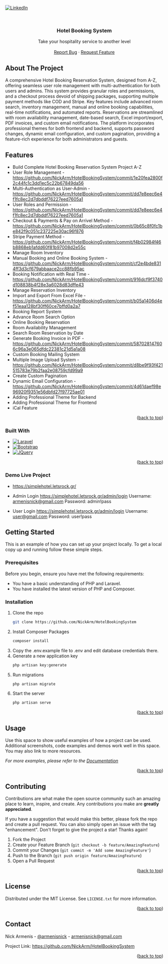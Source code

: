 <!-- Improved compatibility of back to top link: See: https://github.com/othneildrew/Best-README-Template/pull/73 -->
<a name="readme-top"></a>
<!--
*** Thanks for checking out the Best-README-Template. If you have a suggestion
*** that would make this better, please fork the repo and create a pull request
*** or simply open an issue with the tag "enhancement".
*** Don't forget to give the project a star!
*** Thanks again! Now go create something AMAZING! :D
-->



<!-- PROJECT SHIELDS -->
<!--
*** I'm using markdown "reference style" links for readability.
*** Reference links are enclosed in brackets [ ] instead of parentheses ( ).
*** See the bottom of this document for the declaration of the reference variables
*** for contributors-url, forks-url, etc. This is an optional, concise syntax you may use.
*** https://www.markdownguide.org/basic-syntax/#reference-style-links
-->
[![LinkedIn][linkedin-shield]][linkedin-url]



<!-- PROJECT LOGO -->
<br />
<div align="center">

<h3 align="center">Hotel Booking System</h3>

  <p align="center">
    Take your hospitality service to another level
    <br />
    <br />
    <a href="https://github.com/NickArm/HotelBookingSystem/issues">Report Bug</a>
    ·
    <a href="https://github.com/NickArm/HotelBookingSystem/pulls">Request Feature</a>
  </p>
</div>



<!-- ABOUT THE PROJECT -->
## About The Project

A comprehensive Hotel Booking Reservation System, designed from A-Z, offering seamless user role management with multi-authentication for both users and admins. This system provides granular roles and permissions, and a checkout process devoid of shipping packages, supporting multiple payment methods like COD and Stripe. Key features include advanced room search, inventory management, manual and online booking capabilities, real-time notifications, and automated reports. Reservations are streamlined with room availability management, date-based search, Excel import/export, PDF invoices, and custom email notifications. The platform incorporates professional themes for both frontend and backend, supports password changes, dynamic email configuration, and custom pagination, providing a feature-rich experience for both administrators and guests.

## Features

* Build Complete Hotel Booking Reservation System Project A-Z
* User Role Management - https://github.com/NickArm/HotelBookingSystem/commit/1e20fea2800f2c44fc1c3dd1ec5c22b67849da56
* Multi-Authentication as User-Admin - https://github.com/NickArm/HotelBookingSystem/commit/dd7e8eec6e4f1fc8ec2d7dbddf76227eed7605a1
* User Roles and Permission - https://github.com/NickArm/HotelBookingSystem/commit/dd7e8eec6e4f1fc8ec2d7dbddf76227eed7605a1
* Checkout & Payments & Pay on Arrivel Method - https://github.com/NickArm/HotelBookingSystem/commit/0b65c8f0fc1be842f9c051c237225e30ac96f876
* Stripe Payment Method - https://github.com/NickArm/HotelBookingSystem/commit/f4b02984f46b8868eb1afdd60f81b97008d2e55c
* Manage Room Inventory
* Manual Booking and Online Booking System - https://github.com/NickArm/HotelBookingSystem/commit/cf2e4bde8314ff3d3cf679abbaace2cc88fb95ac
* Booking Notification with Real Time - https://github.com/NickArm/HotelBookingSystem/commit/916dcf9f3740d108838b4f28e3a6028d83dffe43
* Manage Reservation Inventory
* Import and Export From Excel File - https://github.com/NickArm/HotelBookingSystem/commit/b05a1406d4ef51eaa128bf30ff60ce7bffd0a2a7
* Booking Report System
* Advance Room Search Option
* Online Booking Reservation
* Room Availability Management
* Search Room Reservation by Date 
* Generate Booking Invoice in PDF - https://github.com/NickArm/HotelBookingSystem/commit/587028147606c96a3e065dfdc22381c21d5a1a08
* Custom Booking Mailing System
* Multiple Image Upload System - https://github.com/NickArm/HotelBookingSystem/commit/d8be9f93f421515783e79b2faa2e08759cfd99a9
* Create Custom Pagination
* Dynamic Email Configuration - https://github.com/NickArm/HotelBookingSystem/commit/4d61daef98e96920f9351e56dbfd27f97725ae01
* Adding Professional Theme for Backend
* Adding Professional Theme for Frontend
* iCal Feature

<p align="right">(<a href="#readme-top">back to top</a>)</p>


### Built With
* [![Laravel][Laravel.com]][Laravel-url]
* [![Bootstrap][Bootstrap.com]][Bootstrap-url]
* [![JQuery][JQuery.com]][JQuery-url]

<p align="right">(<a href="#readme-top">back to top</a>)</p>


### Demo Live Project
  * https://simplehotel.letsrock.gr/

  * Admin Login
   https://simplehotel.letsrock.gr/admin/login
   Username: armenisnick@gmail.com
   Password: admin!pass

  * User Login
   https://simplehotel.letsrock.gr/admin/login
   Username: user@gmail.com
   Password: user!pass


<!-- GETTING STARTED -->
## Getting Started

This is an example of how you can set up your project locally. To get a local copy up and running follow these simple steps.

### Prerequisites

Before you begin, ensure you have met the following requirements:
* You have a basic understanding of PHP and Laravel.
* You have installed the latest version of PHP and Composer.

### Installation

1. Clone the repo
   ```sh
   git clone https://github.com/NickArm/HotelBookingSystem
   ```
2. Install Composer Packages
   ```sh
   composer install
   ```
3. Copy the .env.example file to .env and edit database credentials there.
4. Generate a new application key
   ```sh
   php artisan key:generate
   ```
5. Run migrations
   ```sh
   php artisan migrate
   ```
6. Start the server
   ```sh
   php artisan serve
   ```
   

<p align="right">(<a href="#readme-top">back to top</a>)</p>



<!-- USAGE EXAMPLES -->
## Usage

Use this space to show useful examples of how a project can be used. Additional screenshots, code examples and demos work well in this space. You may also link to more resources.

_For more examples, please refer to the [Documentation](https://example.com)_

<p align="right">(<a href="#readme-top">back to top</a>)</p>


<!-- CONTRIBUTING -->
## Contributing

Contributions are what make the open source community such an amazing place to learn, inspire, and create. Any contributions you make are **greatly appreciated**.

If you have a suggestion that would make this better, please fork the repo and create a pull request. You can also simply open an issue with the tag "enhancement".
Don't forget to give the project a star! Thanks again!

1. Fork the Project
2. Create your Feature Branch (`git checkout -b feature/AmazingFeature`)
3. Commit your Changes (`git commit -m 'Add some AmazingFeature'`)
4. Push to the Branch (`git push origin feature/AmazingFeature`)
5. Open a Pull Request

<p align="right">(<a href="#readme-top">back to top</a>)</p>


<!-- LICENSE -->
## License

Distributed under the MIT License. See `LICENSE.txt` for more information.

<p align="right">(<a href="#readme-top">back to top</a>)</p>



<!-- CONTACT -->
## Contact

Nick Armenis - [@armenisnick](https://twitter.com/armenisnick) - armenisnick@gmail.com

Project Link: https://github.com/NickArm/HotelBookingSystem

<p align="right">(<a href="#readme-top">back to top</a>)</p>


<!-- MARKDOWN LINKS & IMAGES -->
<!-- https://www.markdownguide.org/basic-syntax/#reference-style-links -->
[contributors-shield]: https://img.shields.io/github/contributors/github_username/repo_name.svg?style=for-the-badge
[contributors-url]: https://github.com/NickArm/GuestBook/graphs/contributors
[forks-shield]: https://img.shields.io/github/forks/github_username/repo_name.svg?style=for-the-badge
[forks-url]: https://github.com/NickArm/GuestBook/network/members
[stars-shield]: https://img.shields.io/github/stars/github_username/repo_name.svg?style=for-the-badge
[stars-url]: https://github.com/NickArm/GuestBook/stargazers
[issues-shield]: https://img.shields.io/github/issues/github_username/repo_name.svg?style=for-the-badge
[issues-url]: https://github.com/NickArm/simpleCRM/issues
[license-shield]: https://img.shields.io/github/license/github_username/repo_name.svg?style=for-the-badge
[license-url]: https://github.com/NickArm/GuestBook/blob/master/LICENSE.txt
[linkedin-shield]: https://img.shields.io/badge/-LinkedIn-black.svg?style=for-the-badge&logo=linkedin&colorB=555
[linkedin-url]: https://www.linkedin.com/in/armenisnick/
[product-screenshot]: public/img/demo.png
[Next.js]: https://img.shields.io/badge/next.js-000000?style=for-the-badge&logo=nextdotjs&logoColor=white
[Next-url]: https://nextjs.org/
[React.js]: https://img.shields.io/badge/React-20232A?style=for-the-badge&logo=react&logoColor=61DAFB
[React-url]: https://reactjs.org/
[Vue.js]: https://img.shields.io/badge/Vue.js-35495E?style=for-the-badge&logo=vuedotjs&logoColor=4FC08D
[Vue-url]: https://vuejs.org/
[Angular.io]: https://img.shields.io/badge/Angular-DD0031?style=for-the-badge&logo=angular&logoColor=white
[Angular-url]: https://angular.io/
[Svelte.dev]: https://img.shields.io/badge/Svelte-4A4A55?style=for-the-badge&logo=svelte&logoColor=FF3E00
[Svelte-url]: https://svelte.dev/
[Laravel.com]: https://img.shields.io/badge/Laravel-FF2D20?style=for-the-badge&logo=laravel&logoColor=white
[Laravel-url]: https://laravel.com
[Bootstrap.com]: https://img.shields.io/badge/Bootstrap-563D7C?style=for-the-badge&logo=bootstrap&logoColor=white
[Bootstrap-url]: https://getbootstrap.com
[JQuery.com]: https://img.shields.io/badge/jQuery-0769AD?style=for-the-badge&logo=jquery&logoColor=white
[JQuery-url]: https://jquery.com 
[SBAdmin-url]: https://startbootstrap.com/theme/sb-admin-2